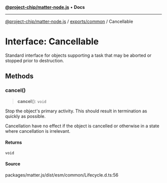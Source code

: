 [**@project-chip/matter-node.js**](../../../README.md) • **Docs**

***

[@project-chip/matter-node.js](../../../modules.md) / [exports/common](../README.md) / Cancellable

# Interface: Cancellable

Standard interface for objects supporting a task that may be aborted or stopped prior to destruction.

## Methods

### cancel()

> **cancel**(): `void`

Stop the object's primary activity.  This should result in termination as quickly as possible.

Cancellation have no effect if the object is cancelled or otherwise in a state where cancellation is irrelevant.

#### Returns

`void`

#### Source

packages/matter.js/dist/esm/common/Lifecycle.d.ts:56
